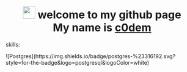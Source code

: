 <h1 align="center">
  <img src="https://github.com/blackcater/blackcater/raw/main/images/Hi.gif" height="32"/> 
   welcome to my github page <br> My name is 
  <a href="https://t.me/c0dembot" target="_blank">c0dem</a>
</h1>
<p>skills:</p>
![Postgres](https://img.shields.io/badge/postgres-%23316192.svg?style=for-the-badge&logo=postgresql&logoColor=white)


